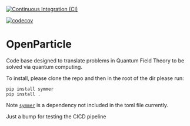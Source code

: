 [![Continuous Integration (CI)](https://github.com/cgustin99/OpenParticle/actions/workflows/python-package.yml/badge.svg)](https://github.com/cgustin99/OpenParticle/actions/workflows/python-package.yml)

[![codecov](https://codecov.io/gh/cgustin99/OpenParticle/graph/badge.svg?token=ZYS8VULY5V)](https://codecov.io/gh/cgustin99/OpenParticle)
# OpenParticle

Code base designed to translate problems in Quantum Field Theory to be solved via quantum computing. 

To install, please clone the repo and then in the root of the dir please run:

```
pip install symmer
pip install .
```
Note [`symmer`](https://github.com/UCL-CCS/symmer) is a dependency not included in the toml file currently.

Just a bump for testing the CICD pipeline
